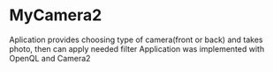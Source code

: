 # MyCamera2
Aplication provides choosing type of camera(front or back) and takes photo, then can apply needed filter
Application was implemented with OpenQL and Camera2 
